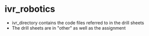 # ivr_robotics
* ivr_directory contains the code files referred to in the drill sheets
* The drill sheets are in "other" as well as the assignment
